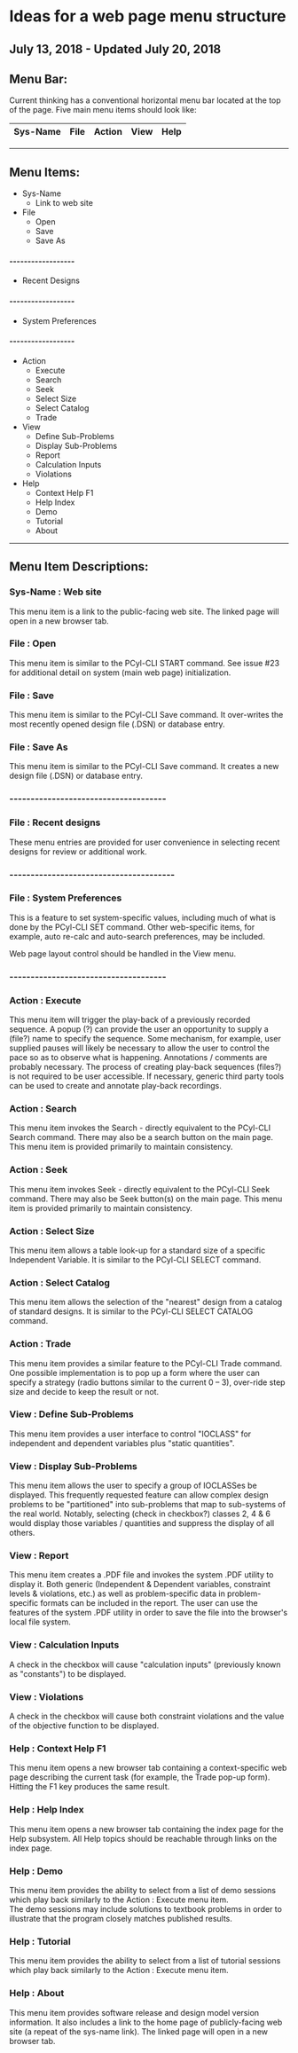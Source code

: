 # Ideas for a web page menu structure
## July 13, 2018    -   Updated July 20, 2018

## Menu Bar:
 Current thinking has a conventional horizontal menu bar located at the top of the
page.  Five main menu items should look like:

Sys-Name | File | Action | View | Help |   
--- | --- | --- | --- | ---

---

## Menu Items:

* Sys-Name
  * Link to web site
* File
  * Open
  * Save
  * Save As   
#### ------------------
  * Recent Designs
#### ------------------
  * System Preferences
#### ------------------   
* Action
  * Execute
  * Search
  * Seek
  * Select Size
  * Select Catalog
  * Trade
* View
  * Define Sub-Problems
  * Display Sub-Problems
  * Report
  *  Calculation Inputs
  *  Violations
* Help
  * Context Help F1
  * Help Index
  * Demo
  * Tutorial
  * About

 ---

## Menu Item Descriptions:

### Sys-Name : Web site
This menu item is a link to the public-facing web site. The linked page will open in a new
browser tab.

### File : Open
This menu item is similar to the PCyl-CLI START command.  See issue #23  for additional detail on system (main web page) initialization.

### File : Save
This menu item is similar to the PCyl-CLI Save command. It over-writes the most
recently opened design file (.DSN) or database entry.

### File : Save As
This menu item is similar to the PCyl-CLI Save command. It creates a new design file
(.DSN) or database entry.

### -------------------------------------
### File : Recent designs
These menu entries are provided for user convenience in selecting recent designs for review or additional work.
### ---------------------------------------
### File : System Preferences
This is a feature to set system-specific values, including much of what is done by the
PCyl-CLI SET command.  Other web-specific items, for example, auto re-calc and auto-search preferences, may be included.

Web page layout control should be handled in the View menu.
### -------------------------------------

### Action : Execute
This menu item will trigger the play-back of a previously recorded sequence. A popup
(?) can provide the user an opportunity to supply a (file?) name to specify the
sequence. Some mechanism, for example, user supplied pauses will likely be
necessary to allow the user to control the pace so as to observe what is happening.
Annotations / comments are probably necessary.
The process of creating play-back sequences (files?) is not required to be user
accessible.
If necessary, generic third party tools can be used to create and annotate play-back
recordings.

### Action : Search
This menu item invokes the Search - directly equivalent to the PCyl-CLI Search
command. There may also be a search button on the main page. This menu item is
provided primarily to maintain consistency.

### Action : Seek
This menu item invokes Seek - directly equivalent to the PCyl-CLI Seek command.
There may also be Seek button(s) on the main page. This menu item is provided
primarily to maintain consistency.

### Action : Select Size
This menu item allows a table look-up for a standard size of a specific Independent
Variable. It is similar to the PCyl-CLI SELECT command.

### Action : Select Catalog
This menu item allows the selection of the "nearest" design from a catalog of
standard designs. It is similar to the PCyl-CLI SELECT CATALOG command.

### Action : Trade
This menu item provides a similar feature to the PCyl-CLI Trade command. One
possible implementation is to pop up a form where the user can specify a strategy
(radio buttons similar to the current 0 – 3), over-ride step size and decide to keep the
result or not.

### View : Define Sub-Problems
This menu item provides a user interface to control "IOCLASS" for independent and
dependent variables plus "static quantities".

### View : Display Sub-Problems
This menu item allows the user to specify a group of IOCLASSes be displayed. This
frequently requested feature can allow complex design problems to be "partitioned"
into sub-problems that map to sub-systems of the real world.  Notably, selecting
(check in checkbox?) classes 2, 4 & 6 would display those variables / quantities
and suppress the display of all others.

### View : Report
This menu item creates a .PDF file and invokes the system .PDF utility to display it.
Both generic (Independent & Dependent variables, constraint levels & violations, etc.)
as well as problem-specific data in problem-specific formats can be included in the
report. The user can use the features of the system .PDF utility in order to save the
file into the browser's local file system.

### View : Calculation Inputs
A check in the checkbox will cause "calculation inputs" (previously known as
"constants") to be displayed.

### View : Violations
A check in the checkbox will cause both constraint violations and the value of the
objective function to be displayed.

### Help : Context Help F1
This menu item opens a new browser tab containing a context-specific web page
describing the current task (for example, the Trade pop-up form). Hitting the F1 key
produces the same result.

### Help : Help Index
This menu item opens a new browser tab containing the index page for the Help subsystem.
All Help topics should be reachable through links on the index page.

### Help : Demo
This menu item provides the ability to select from a list of demo sessions which play
back similarly to the Action : Execute menu item.  
The demo sessions may include solutions to textbook problems in order to illustrate that the
program closely matches published results.

### Help : Tutorial
This menu item provides the ability to select from a list of tutorial sessions which play
back similarly to the Action : Execute menu item.

### Help : About
This menu item provides software release and design model version information. It
also includes a link to the home page of publicly-facing web site (a repeat of the sys-name link).
The linked page will open in a new browser tab.

